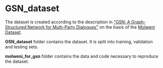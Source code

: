 # GSN_dataset

The dataset is created according to the description in ["GSN: A Graph-Structured Network for Multi-Party Dialogues"](https://github.com/morning-dews/GSN-Dialogues) on the basis of the [Molweni Dataset](https://github.com/HIT-SCIR/Molweni).

**GSN_dataset** folder contains the dataset. It is split into training, validation and testing sets.

**molweni_for_gsn** folder contains the data and code necessary to reproduce the dataset.
